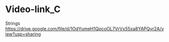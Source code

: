 # Video-link_C
Strings
https://drive.google.com/file/d/1OdYumeH1QpcoOL7VrVx55xa8YAPQyr2A/view?usp=sharing
